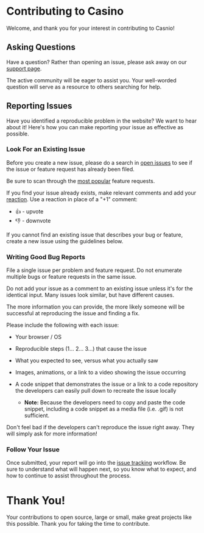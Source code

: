 # Contributing to Casino

Welcome, and thank you for your interest in contributing to Casnio!

## Asking Questions

Have a question? Rather than opening an issue, please ask away on our [support page](https://softwarecats.github.io/support/).

The active community will be eager to assist you. Your well-worded question will serve as a resource to others searching for help.

## Reporting Issues

Have you identified a reproducible problem in the website? We want to hear about it! Here's how you can make reporting your issue as effective as possible.

### Look For an Existing Issue

Before you create a new issue, please do a search in [open issues](https://github.com/SoftwareCats/Casnio/issues) to see if the issue or feature request has already been filed.

Be sure to scan through the [most popular](https://github.com/SoftwareCats/Casnio/issues?q=is%3Aissue+is%3Aopen+sort%3Areactions-%2B1-desc+label%3Aenhancement) feature requests.

If you find your issue already exists, make relevant comments and add your [reaction](https://github.com/blog/2119-add-reactions-to-pull-requests-issues-and-comments). Use a reaction in place of a "+1" comment:

* 👍 - upvote
* 👎 - downvote

If you cannot find an existing issue that describes your bug or feature, create a new issue using the guidelines below.

### Writing Good Bug Reports

File a single issue per problem and feature request. Do not enumerate multiple bugs or feature requests in the same issue.

Do not add your issue as a comment to an existing issue unless it's for the identical input. Many issues look similar, but have different causes.

The more information you can provide, the more likely someone will be successful at reproducing the issue and finding a fix.

Please include the following with each issue:

* Your browser / OS

* Reproducible steps (1... 2... 3...) that cause the issue

* What you expected to see, versus what you actually saw

* Images, animations, or a link to a video showing the issue occurring

* A code snippet that demonstrates the issue or a link to a code repository the developers can easily pull down to recreate the issue locally

  * **Note:** Because the developers need to copy and paste the code snippet, including a code snippet as a media file (i.e. .gif) is not sufficient.

Don't feel bad if the developers can't reproduce the issue right away. They will simply ask for more information!

### Follow Your Issue

Once submitted, your report will go into the [issue tracking](#) workflow. Be sure to understand what will happen next, so you know what to expect, and how to continue to assist throughout the process.

# Thank You!

Your contributions to open source, large or small, make great projects like this possible. Thank you for taking the time to contribute.

